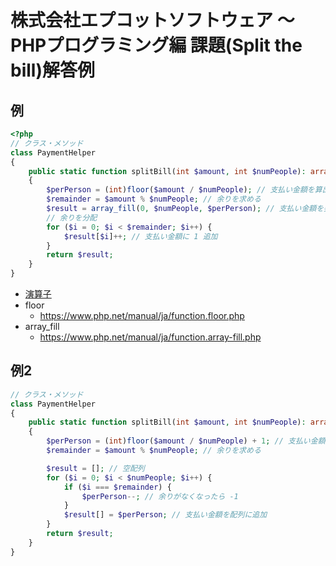 # 株式会社エプコットソフトウェア ～ PHPプログラミング編 課題(Split the bill)解答例

## 例

```php
<?php
// クラス・メソッド
class PaymentHelper
{
    public static function splitBill(int $amount, int $numPeople): array
    {
        $perPerson = (int)floor($amount / $numPeople); // 支払い金額を算出
        $remainder = $amount % $numPeople; // 余りを求める
        $result = array_fill(0, $numPeople, $perPerson); // 支払い金額を要素として持った、人数分の配列
        // 余りを分配
        for ($i = 0; $i < $remainder; $i++) {
            $result[$i]++; // 支払い金額に 1 追加
        }
        return $result;
    }
}
```

- [演算子](./../../operators/index.md)
- floor
  - <https://www.php.net/manual/ja/function.floor.php>
- array_fill
  - <https://www.php.net/manual/ja/function.array-fill.php>

## 例2

```php
// クラス・メソッド
class PaymentHelper
{
    public static function splitBill(int $amount, int $numPeople): array
    {
        $perPerson = (int)floor($amount / $numPeople) + 1; // 支払い金額を算出し +1（余り追加）
        $remainder = $amount % $numPeople; // 余りを求める

        $result = []; // 空配列
        for ($i = 0; $i < $numPeople; $i++) {
            if ($i === $remainder) {
                $perPerson--; // 余りがなくなったら -1
            }
            $result[] = $perPerson; // 支払い金額を配列に追加
        }
        return $result;
    }
}
```
